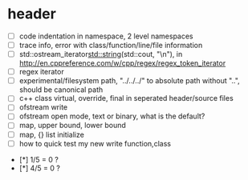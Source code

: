 # header

* [ ] code indentation in namespace, 2 level namespaces
* [ ] trace info, error with class/function/line/file information
* [ ] std::ostream_iterator<std::string>(std::cout, "\n"), in http://en.cppreference.com/w/cpp/regex/regex_token_iterator
* [ ] regex iterator
* [ ] experimental/filesystem path, "../../../" to absolute path without "..", should be canonical path
* [ ] c++ class virtual, override, final in seperated header/source files
* [ ] ofstream write
* [ ] ofstream open mode, text or binary, what is the default?
* [ ] map, upper bound, lower bound
* [ ] map, {} list initialize
* [ ] how to quick test my new write function,class
* [*] 1/5 = 0 ?
* [*] 4/5 = 0 ?
